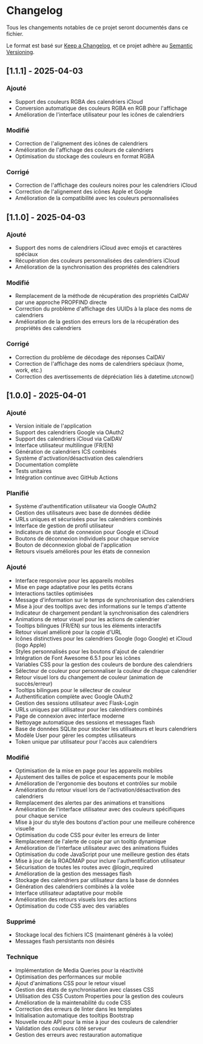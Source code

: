 # Changelog

Tous les changements notables de ce projet seront documentés dans ce fichier.

Le format est basé sur [Keep a Changelog](https://keepachangelog.com/fr/1.0.0/),
et ce projet adhère au [Semantic Versioning](https://semver.org/spec/v2.0.0.html).

## [1.1.1] - 2025-04-03

### Ajouté
- Support des couleurs RGBA des calendriers iCloud
- Conversion automatique des couleurs RGBA en RGB pour l'affichage
- Amélioration de l'interface utilisateur pour les icônes de calendriers

### Modifié
- Correction de l'alignement des icônes de calendriers
- Amélioration de l'affichage des couleurs de calendriers
- Optimisation du stockage des couleurs en format RGBA

### Corrigé
- Correction de l'affichage des couleurs noires pour les calendriers iCloud
- Correction de l'alignement des icônes Apple et Google
- Amélioration de la compatibilité avec les couleurs personnalisées

## [1.1.0] - 2025-04-03

### Ajouté
- Support des noms de calendriers iCloud avec emojis et caractères spéciaux
- Récupération des couleurs personnalisées des calendriers iCloud
- Amélioration de la synchronisation des propriétés des calendriers

### Modifié
- Remplacement de la méthode de récupération des propriétés CalDAV par une approche PROPFIND directe
- Correction du problème d'affichage des UUIDs à la place des noms de calendriers
- Amélioration de la gestion des erreurs lors de la récupération des propriétés des calendriers

### Corrigé
- Correction du problème de décodage des réponses CalDAV
- Correction de l'affichage des noms de calendriers spéciaux (home, work, etc.)
- Correction des avertissements de dépréciation liés à datetime.utcnow()

## [1.0.0] - 2025-04-01

### Ajouté
- Version initiale de l'application
- Support des calendriers Google via OAuth2
- Support des calendriers iCloud via CalDAV
- Interface utilisateur multilingue (FR/EN)
- Génération de calendriers ICS combinés
- Système d'activation/désactivation des calendriers
- Documentation complète
- Tests unitaires
- Intégration continue avec GitHub Actions

### Planifié
- Système d'authentification utilisateur via Google OAuth2
- Gestion des utilisateurs avec base de données dédiée
- URLs uniques et sécurisées pour les calendriers combinés
- Interface de gestion de profil utilisateur
- Indicateurs de statut de connexion pour Google et iCloud
- Boutons de déconnexion individuels pour chaque service
- Bouton de déconnexion global de l'application
- Retours visuels améliorés pour les états de connexion

### Ajouté
- Interface responsive pour les appareils mobiles
- Mise en page adaptative pour les petits écrans
- Interactions tactiles optimisées
- Message d'information sur le temps de synchronisation des calendriers
- Mise à jour des tooltips avec des informations sur le temps d'attente
- Indicateur de chargement pendant la synchronisation des calendriers
- Animations de retour visuel pour les actions de calendrier
- Tooltips bilingues (FR/EN) sur tous les éléments interactifs
- Retour visuel amélioré pour la copie d'URL
- Icônes distinctives pour les calendriers Google (logo Google) et iCloud (logo Apple)
- Styles personnalisés pour les boutons d'ajout de calendrier
- Intégration de Font Awesome 6.5.1 pour les icônes
- Variables CSS pour la gestion des couleurs de bordure des calendriers
- Sélecteur de couleur pour personnaliser la couleur de chaque calendrier
- Retour visuel lors du changement de couleur (animation de succès/erreur)
- Tooltips bilingues pour le sélecteur de couleur
- Authentification complète avec Google OAuth2
- Gestion des sessions utilisateur avec Flask-Login
- URLs uniques par utilisateur pour les calendriers combinés
- Page de connexion avec interface moderne
- Nettoyage automatique des sessions et messages flash
- Base de données SQLite pour stocker les utilisateurs et leurs calendriers
- Modèle User pour gérer les comptes utilisateurs
- Token unique par utilisateur pour l'accès aux calendriers

### Modifié
- Optimisation de la mise en page pour les appareils mobiles
- Ajustement des tailles de police et espacements pour le mobile
- Amélioration de l'ergonomie des boutons et contrôles sur mobile
- Amélioration du retour visuel lors de l'activation/désactivation des calendriers
- Remplacement des alertes par des animations et transitions
- Amélioration de l'interface utilisateur avec des couleurs spécifiques pour chaque service
- Mise à jour du style des boutons d'action pour une meilleure cohérence visuelle
- Optimisation du code CSS pour éviter les erreurs de linter
- Remplacement de l'alerte de copie par un tooltip dynamique
- Amélioration de l'interface utilisateur avec des animations fluides
- Optimisation du code JavaScript pour une meilleure gestion des états
- Mise à jour de la ROADMAP pour inclure l'authentification utilisateur
- Sécurisation de toutes les routes avec @login_required
- Amélioration de la gestion des messages flash
- Stockage des calendriers par utilisateur dans la base de données
- Génération des calendriers combinés à la volée
- Interface utilisateur adaptative pour mobile
- Amélioration des retours visuels lors des actions
- Optimisation du code CSS avec des variables

### Supprimé
- Stockage local des fichiers ICS (maintenant générés à la volée)
- Messages flash persistants non désirés

### Technique
- Implémentation de Media Queries pour la réactivité
- Optimisation des performances sur mobile
- Ajout d'animations CSS pour le retour visuel
- Gestion des états de synchronisation avec classes CSS
- Utilisation des CSS Custom Properties pour la gestion des couleurs
- Amélioration de la maintenabilité du code CSS
- Correction des erreurs de linter dans les templates
- Initialisation automatique des tooltips Bootstrap
- Nouvelle route API pour la mise à jour des couleurs de calendrier
- Validation des couleurs côté serveur
- Gestion des erreurs avec restauration automatique 
